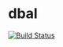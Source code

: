 dbal
====
[![Build Status](https://travis-ci.org/shagtv/dbal.svg?branch=master)](https://travis-ci.org/shagtv/dbal)
